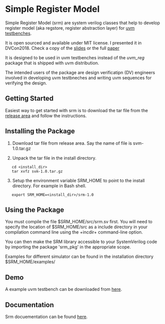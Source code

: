 # Simple Register Model
Simple Register Model (srm) are system verilog classes that help to develop register model (aka regstore, register abstraction layer) for [uvm testbenches](http://accellera.org/downloads/standards/uvm).  

It is open sourced and available under MIT license.  I presented it in DVCon2018. Check a copy of the [slides](DVConSlides_2018.pdf) or the full [paper](DVConPaper_2018.pdf)

It is designed to be used in uvm testbenches instead of the *uvm_reg* package that is shipped with uvm distribution.  

The intended users of the package are design verificatipn (DV) engineers involved in developing uvm testbneches and writing uvm sequences for verifying the design.

## Getting Started
Easiest way to get started with srm is to download the tar file from the [release area](https://github.com/Juniper/simple_reg_model/releases) and follow the instructions. 

## Installing the Package 
1. Download tar file from release area. Say the name of file is svm-1.0.tar.gz

2. Unpack the tar file in the install directory.
```
   cd <install_dir>
   tar xvfz svm-1.0.tar.gz
```

3. Setup the environment variable SRM_HOME to point to the install directory. 
For example in Bash shell.  

```
   export SRM_HOME=<install_dir>/srm-1.0
```

## Using the Package
You must compile the file $SRM_HOME/src/srm.sv first. You will need to specify the location of $SRM_HOME/src as a include directory in your
compilation command line using the +incdir+ command-line option.  

You can then make the SRM library accessible to your SystemVerilog code by importing the package 'srm_pkg' in the appropriate scope.  

Examples for different simulator can be found in the installation directory $SRM_HOME/examples/  


## Demo 
A example uvm testbench can be downloaded from [here](https://github.com/sanjeevs/srm_sap).  

## Documentation
Srm docuementation can be found [here](https://github.com/Juniper/simple_reg_model/wiki).

